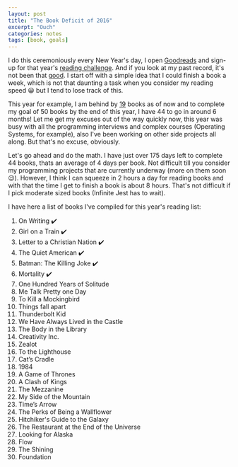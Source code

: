 ```yaml
---
layout: post
title: "The Book Deficit of 2016"
excerpt: "Ouch"
categories: notes
tags: [book, goals]  
---
```


I do this ceremoniously every New Year's day, I open [Goodreads](https://www.goodreads.com/) and sign-up for that year's [reading challenge](https://www.goodreads.com/challenges/3890-2016-reading-challenge). And if you look at my past record, it's not been that [good](). I start off with a simple idea that I could finish a book a week, which is not that daunting a task when you consider my reading speed :grinning: but I tend to lose track of this. 

This year for example, I am behind by [19](https://www.goodreads.com/user_challenges/3853094) books as of now and to complete my goal of 50 books by the end of this year, I have 44 to go in around 6 months! Let me get my excuses out of the way quickly now, this year was busy with all the programming interviews and complex courses (Operating Systems, for example), also I've been working on other side projects all along. But that's no excuse, obviously. 

Let's go ahead and do the math. I have just over 175 days left to complete 44 books, thats an average of 4 days per book. Not difficult till you consider my programming projects that are currently underway (more on them soon :wink:). However, I think I can squeeze in 2 hours a day for reading books and with that the time I get to finish a book is about 8 hours. That's not difficult if I pick moderate sized books (Infinite Jest has to wait). 

I have here a list of books I've compiled for this year's reading list:

 1. On Writing :heavy_check_mark:
 2. Girl on a Train :heavy_check_mark:
 3. Letter to a Christian Nation :heavy_check_mark:
 4. The Quiet American :heavy_check_mark:
 5. Batman: The Killing Joke :heavy_check_mark:
 6. Mortality :heavy_check_mark:
 7. One Hundred Years of Solitude 
 8. Me Talk Pretty one Day
 9. To Kill a Mockingbird
 10. Things fall apart
 11. Thunderbolt Kid
 12. We Have Always Lived in the Castle
 13. The Body in the Library
 14. Creativity Inc.
 15. Zealot
 16. To the Lighthouse
 17. Cat’s Cradle
 18. 1984
 19. A Game of Thrones
 20. A Clash of Kings
 21. The Mezzanine
 22. My Side of the Mountain
 23. Time’s Arrow
 24. The Perks of Being a Wallflower
 25. Hitchiker's Guide to the Galaxy
 26. The Restaurant at the End of the Universe
 27. Looking for Alaska
 28. Flow
 29. The Shining
 30. Foundation


